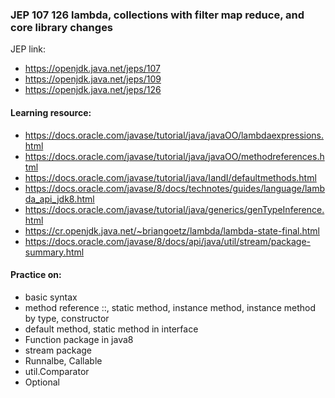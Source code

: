 ### JEP 107 126 lambda, collections with filter map reduce, and core library changes 

JEP link: 
- https://openjdk.java.net/jeps/107
- https://openjdk.java.net/jeps/109
- https://openjdk.java.net/jeps/126

#### Learning resource:
- https://docs.oracle.com/javase/tutorial/java/javaOO/lambdaexpressions.html
- https://docs.oracle.com/javase/tutorial/java/javaOO/methodreferences.html
- https://docs.oracle.com/javase/tutorial/java/IandI/defaultmethods.html
- https://docs.oracle.com/javase/8/docs/technotes/guides/language/lambda_api_jdk8.html
- https://docs.oracle.com/javase/tutorial/java/generics/genTypeInference.html
- https://cr.openjdk.java.net/~briangoetz/lambda/lambda-state-final.html
- https://docs.oracle.com/javase/8/docs/api/java/util/stream/package-summary.html


#### Practice on:
- basic syntax
- method reference ::, static method, instance method, instance method by type, constructor
- default method, static method in interface
- Function package in java8
- stream package
- Runnalbe, Callable
- util.Comparator
- Optional
